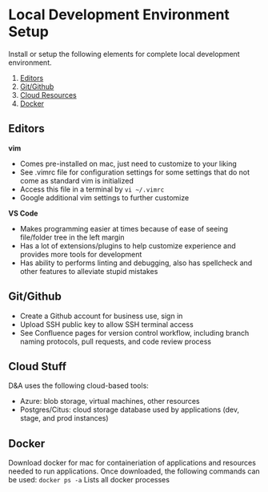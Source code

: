 # Local Development Environment Setup

Install or setup the following elements for complete local development environment. 

1. [Editors](#editors)
2. [Git/Github](#git-github)
3. [Cloud Resources](#cloud)
4. [Docker](#docker)


## Editors
**vim**
- Comes pre-installed on mac, just need to customize to your liking 
- See .vimrc file for configuration settings for some settings that do not come as standard vim is initialized
- Access this file in a terminal by `vi ~/.vimrc` 
- Google additional vim settings to further customize

**VS Code**
- Makes programming easier at times because of ease of seeing file/folder tree in the left margin 
- Has a lot of extensions/plugins to help customize experience and provides more tools for development
- Has ability to performs linting and debugging, also has spellcheck and other features to alleviate stupid mistakes 

## Git/Github
- Create a Github account for business use, sign in 
- Upload SSH public key to allow SSH terminal access
- See Confluence pages for version control workflow, including branch naming protocols, pull requests, and code review process

## Cloud Stuff
D&A uses the following cloud-based tools:
- Azure: blob storage, virtual machines, other resources
- Postgres/Citus: cloud storage database used by applications (dev, stage, and prod instances)

## Docker
Download docker for mac for containeriation of applications and resources needed to run applications.
Once downloaded, the following commands can be used:
`docker ps -a`
Lists all docker processes 
